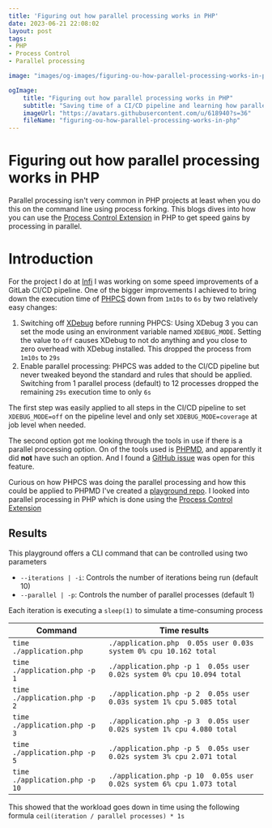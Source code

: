 ```yaml
---
title: 'Figuring out how parallel processing works in PHP'
date: 2023-06-21 22:08:02
layout: post
tags: 
- PHP
- Process Control
- Parallel processing

image: "images/og-images/figuring-ou-how-parallel-processing-works-in-php.jpg"

ogImage:
    title: "Figuring out how parallel processing works in PHP"
    subtitle: "Saving time of a CI/CD pipeline and learning how parallel processing works"
    imageUrl: "https://avatars.githubusercontent.com/u/618940?s=36"
    fileName: "figuring-ou-how-parallel-processing-works-in-php"
---
```


# Figuring out how parallel processing works in PHP
Parallel processing isn't very common in PHP projects at least when you do this on the command line using process forking.
This blogs dives into how you can use the [Process Control Extension](https://www.php.net/manual/en/book.pcntl.php) in PHP to
get speed gains by processing in parallel.

# Introduction
For the project I do at [Infi](https://www.infi.nl) I was working on some speed improvements of a GitLab CI/CD pipeline.
One of the bigger improvements I achieved to bring down the execution time of [PHPCS](https://github.com/squizlabs/PHP_CodeSniffer)
down from `1m10s` to `6s` by two relatively easy changes:
1. Switching off [XDebug](https://xdebug.org) before running PHPCS: Using XDebug 3 you can set the mode using an environment variable named `XDEBUG_MODE`. Setting the value to `off` causes XDebug to not  do anything and you close to zero overhead with XDebug installed. This dropped the process from `1m10s` to `29s`
2. Enable parallel processing: PHPCS was added to the CI/CD pipeline but never tweaked beyond the standard and rules that should be applied. Switching from 1 parallel process (default) to 12 processes dropped the remaining `29s` execution time to only `6s`

The first step was easily applied to all steps in the CI/CD pipeline to set `XDEBUG_MODE=off` on the pipeline level and
only set `XDEBUG_MODE=coverage` at job level when needed.

The second option got me looking through the tools in use if there is a parallel processing option. On of the tools
used is [PHPMD](https://github.com/phpmd/phpmd), and apparently it did **not** have such an option. And I found a [GitHub issue](https://github.com/phpmd/phpmd/issues/535)
was open for this feature.

Curious on how PHPCS was doing the parallel processing and how this could be applied to PHPMD I've created a [playground repo](https://github.com/DannyvdSluijs/PhpParallelProcessing). 
I looked into parallel processing in PHP which is done using the [Process Control Extension](https://www.php.net/manual/en/book.pcntl.php)


## Results
This playground offers a CLI command that can be controlled using two parameters
- `--iterations | -i`: Controls the number of iterations being run (default 10)
- `--parallel | -p`: Controls the number of parallel processes (default 1)

Each iteration is executing a `sleep(1)` to simulate a time-consuming process

| Command                        | Time results                                                          |
|--------------------------------|-----------------------------------------------------------------------|
| `time ./application.php`       | `./application.php  0.05s user 0.03s system 0% cpu 10.162 total`      |
| `time ./application.php -p 1`  | `./application.php -p 1  0.05s user 0.02s system 0% cpu 10.094 total` |
| `time ./application.php -p 2`  | `./application.php -p 2  0.05s user 0.03s system 1% cpu 5.085 total`  |
| `time ./application.php -p 3`  | `./application.php -p 3  0.05s user 0.02s system 1% cpu 4.080 total`  |
| `time ./application.php -p 5`  | `./application.php -p 5  0.05s user 0.02s system 3% cpu 2.071 total`  |
| `time ./application.php -p 10` | `./application.php -p 10  0.05s user 0.02s system 6% cpu 1.073 total` |

This showed that the workload goes down in time using the following formula `ceil(iteration / parallel processes) * 1s`